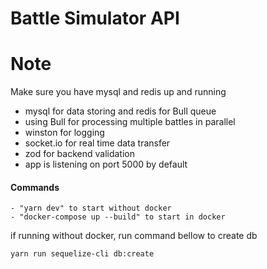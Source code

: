 # Battle Simulator API

# Note

Make sure you have mysql and redis up and running

- mysql for data storing and redis for Bull queue
- using Bull for processing multiple battles in parallel
- winston for logging
- socket.io for real time data transfer
- zod for backend validation
- app is listening on port 5000 by default

#### Commands

```
- "yarn dev" to start without docker 
- "docker-compose up --build" to start in docker
```

if running without docker, run command bellow to create db
```
yarn run sequelize-cli db:create
```
